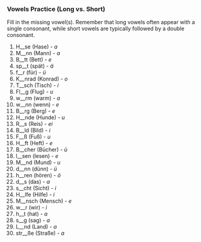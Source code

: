 ### Vowels Practice (Long vs. Short)

Fill in the missing vowel(s). Remember that long vowels often appear with a single consonant, while short vowels are
typically followed by a double consonant.

1. H__se (Hase) - *a*
2. M__nn (Mann) - *a*
3. B__tt (Bett) - *e*
4. sp__t (spät) - *ä*
5. f__r (für) - *ü*
6. K__nrad (Konrad) - *o*
7. T__sch (Tisch) - *i*
8. Fl__g (Flug) - *u*
9. w__rm (warm) - *a*
10. w__nn (wenn) - *e*
11. B__rg (Berg) - *e*
12. H__nde (Hunde) - *u*
13. R__s (Reis) - *ei*
14. B__ld (Bild) - *i*
15. F__ß (Fuß) - *u*
16. H__ft (Heft) - *e*
17. B__cher (Bücher) - *ü*
18. l__sen (lesen) - *e*
19. M__nd (Mund) - *u*
20. d__nn (dünn) - *ü*
21. h__ren (hören) - *ö*
22. d__s (das) - *a*
23. s__cht (Sicht) - *i*
24. H__lfe (Hilfe) - *i*
25. M__nsch (Mensch) - *e*
26. w__r (wir) - *i*
27. h__t (hat) - *a*
28. s__g (sag) - *a*
29. L__nd (Land) - *a*
30. str__ße (Straße) - *a*

